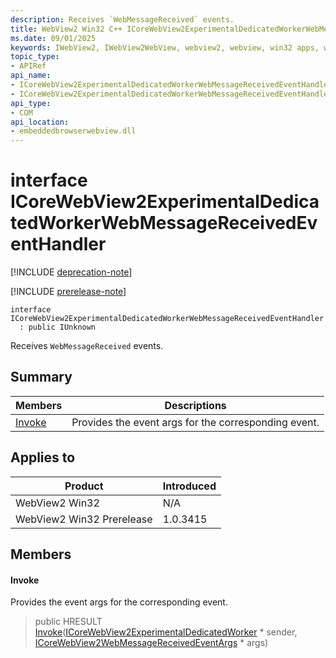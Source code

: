 ```yaml
---
description: Receives `WebMessageReceived` events.
title: WebView2 Win32 C++ ICoreWebView2ExperimentalDedicatedWorkerWebMessageReceivedEventHandler
ms.date: 09/01/2025
keywords: IWebView2, IWebView2WebView, webview2, webview, win32 apps, win32, edge, ICoreWebView2, ICoreWebView2Controller, browser control, edge html, ICoreWebView2ExperimentalDedicatedWorkerWebMessageReceivedEventHandler
topic_type: 
- APIRef
api_name:
- ICoreWebView2ExperimentalDedicatedWorkerWebMessageReceivedEventHandler
- ICoreWebView2ExperimentalDedicatedWorkerWebMessageReceivedEventHandler.Invoke
api_type:
- COM
api_location:
- embeddedbrowserwebview.dll
---
```


# interface ICoreWebView2ExperimentalDedicatedWorkerWebMessageReceivedEventHandler

[!INCLUDE [deprecation-note](../includes/deprecation-note.md)]

[!INCLUDE [prerelease-note](../includes/prerelease-note.md)]

```
interface ICoreWebView2ExperimentalDedicatedWorkerWebMessageReceivedEventHandler
  : public IUnknown
```

Receives `WebMessageReceived` events.

## Summary

 Members                        | Descriptions
--------------------------------|---------------------------------------------
[Invoke](#invoke) | Provides the event args for the corresponding event.

## Applies to

Product                         | Introduced
--------------------------------|---------------------------------------------
WebView2 Win32            |    N/A
WebView2 Win32 Prerelease |    1.0.3415

## Members

#### Invoke

Provides the event args for the corresponding event.

> public HRESULT [Invoke](#invoke)([ICoreWebView2ExperimentalDedicatedWorker](icorewebview2experimentaldedicatedworker.md#icorewebview2experimentaldedicatedworker) * sender, [ICoreWebView2WebMessageReceivedEventArgs](icorewebview2webmessagereceivedeventargs.md#icorewebview2webmessagereceivedeventargs) * args)

